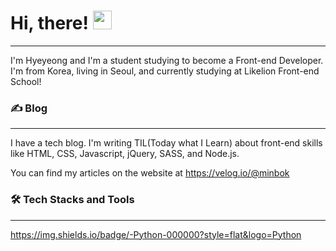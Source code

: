 # Hi, there! <img src="https://raw.githubusercontent.com/MartinHeinz/MartinHeinz/master/wave.gif" width="30px">

---
I'm Hyeyeong and I'm a student studying to become a Front-end Developer.
I'm from Korea, living in Seoul, and currently studying at Likelion Front-end School!

### ✍ Blog
---
I have a tech blog. I'm writing TIL(Today what I Learn) about front-end skills like HTML, CSS, Javascript, jQuery, SASS, and Node.js. 

You can find my articles on the website at https://velog.io/@minbok

### 🛠 Tech Stacks and Tools
---
https://img.shields.io/badge/-Python-000000?style=flat&logo=Python
